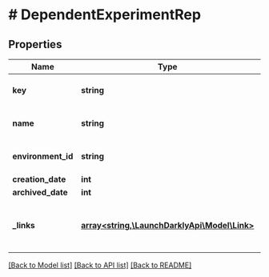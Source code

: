 # # DependentExperimentRep

## Properties

Name | Type | Description | Notes
------------ | ------------- | ------------- | -------------
**key** | **string** | The experiment key |
**name** | **string** | The experiment name |
**environment_id** | **string** | The environment ID |
**creation_date** | **int** |  |
**archived_date** | **int** |  | [optional]
**_links** | [**array<string,\LaunchDarklyApi\Model\Link>**](Link.md) | The location and content type of related resources |

[[Back to Model list]](../../README.md#models) [[Back to API list]](../../README.md#endpoints) [[Back to README]](../../README.md)
